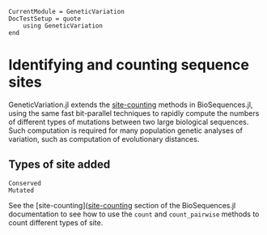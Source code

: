 ```@meta
CurrentModule = GeneticVariation
DocTestSetup = quote
    using GeneticVariation
end
```

# Identifying and counting sequence sites

GeneticVariation.jl extends the [site-counting](https://biojulia.github.io/BioSequences.jl/stable/sequences/bioseq/#site-counting)
methods in BioSequences.jl, using the same fast bit-parallel techniques to rapidly
compute the numbers of different types of mutations between two large biological sequences.
Such computation is required for many population genetic analyses of variation, such
as computation of evolutionary distances.

## Types of site added

```@docs
Conserved
Mutated
```

See the [site-counting]([site-counting](https://biojulia.github.io/BioSequences.jl/stable/sequences/bioseq/#site-counting)
section of the BioSequences.jl documentation to see how to use the `count` and
`count_pairwise` methods to count different types of site.
